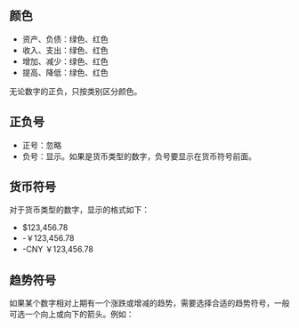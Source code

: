 
## 颜色
* 资产、负债：绿色、红色
* 收入、支出：绿色、红色
* 增加、减少：绿色、红色
* 提高、降低：绿色、红色

无论数字的正负，只按类别区分颜色。

## 正负号
* 正号：忽略
* 负号：显示。如果是货币类型的数字，负号要显示在货币符号前面。

## 货币符号
对于货币类型的数字，显示的格式如下：

* $123,456.78
* -￥123,456.78
* -CNY ￥123,456.78

## 趋势符号
如果某个数字相对上期有一个涨跌或增减的趋势，需要选择合适的趋势符号，一般可选一个向上或向下的箭头。例如：
